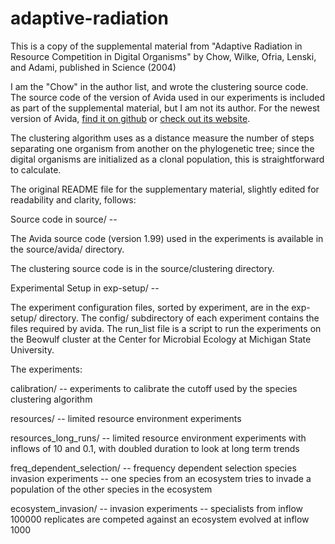 # adaptive-radiation
This is a copy of the supplemental material from "Adaptive Radiation in Resource Competition in Digital Organisms" by Chow, Wilke, Ofria, Lenski, and Adami, published in Science (2004)

I am the "Chow" in the author list, and wrote the clustering source code. The source code of the version of Avida used in our experiments is included as part of the supplemental material, but I am not its author. For the newest version of Avida, [find it on github](https://github.com/devosoft/avida) or [check out its website](http://avida.devosoft.org/).

The clustering algorithm uses as a distance measure the number of steps separating one organism from another on the phylogenetic tree; since the digital organisms are initialized as a clonal population, this is straightforward to calculate.

The original README file for the supplementary material, slightly edited for readability and clarity, follows:

Source code in source/ -- 

The Avida source code (version 1.99) used in the experiments is
available in the source/avida/ directory.

The clustering source code is in the source/clustering directory.



Experimental Setup in exp-setup/ -- 

The experiment configuration files, sorted by experiment, are in the
exp-setup/ directory. The config/ subdirectory of each experiment
contains the files required by avida. The run_list file is a script to
run the experiments on the Beowulf cluster at the Center for Microbial
Ecology at Michigan State University.

The experiments:

calibration/ -- 
experiments to calibrate the cutoff used by the species clustering algorithm

resources/ -- 
limited resource environment experiments

resources_long_runs/ -- 
limited resource environment experiments with inflows of 10 and 0.1,
with doubled duration to look at long term trends

freq_dependent_selection/ -- 
frequency dependent selection species invasion experiments -- one
species from an ecosystem tries to invade a population of the other
species in the ecosystem

ecosystem_invasion/ -- 
invasion experiments -- specialists from inflow 100000 replicates
are competed against an ecosystem evolved at inflow 1000
